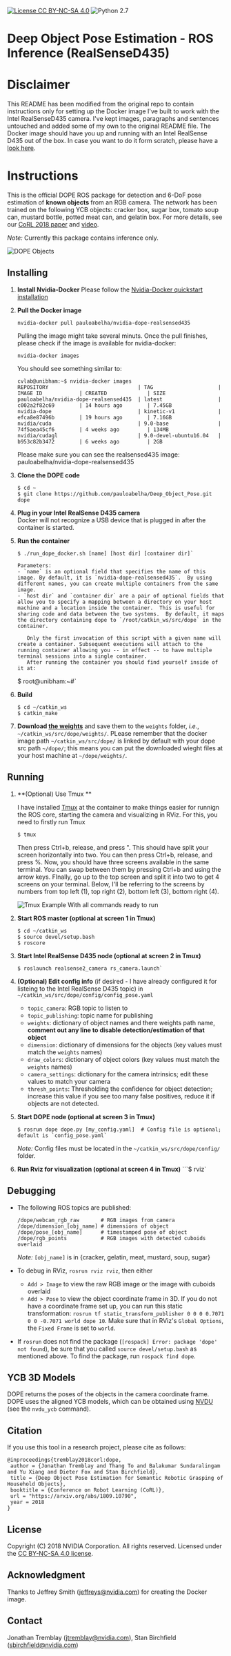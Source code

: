 [![License CC BY-NC-SA 4.0](https://img.shields.io/badge/License-CC%20BY--NC--SA%204.0-blue.svg)](https://creativecommons.org/licenses/by-nc-sa/4.0/legalcode)
![Python 2.7](https://img.shields.io/badge/python-2.7-green.svg)
# Deep Object Pose Estimation - ROS Inference  (RealSenseD435)

# Disclaimer
This README has been modified from the original repo to contain instructions only for setting up the Docker image I've built to work with the Intel RealSenseD435 camera. I've kept images, paragraphs and sentences untouched and added some of my own to the original README file. 
The Docker image should have you up and running with an Intel RealSense D435 out of the box. In case you want to do it form scratch, please have a [look here](https://github.com/intel-ros/realsense/#installation-instructions).

# Instructions
This is the official DOPE ROS package for detection and 6-DoF pose estimation of **known objects** from an RGB camera.  The network has been trained on the following YCB objects:  cracker box, sugar box, tomato soup can, mustard bottle, potted meat can, and gelatin box.  For more details, see our [CoRL 2018 paper](https://arxiv.org/abs/1809.10790) and [video](https://youtu.be/yVGViBqWtBI).

*Note:*  Currently this package contains inference only.

![DOPE Objects](dope_objects.png)

## Installing

1. **Install Nvidia-Docker**
   Please follow the [Nvidia-Docker quickstart installation](https://github.com/NVIDIA/nvidia-docker)
   
2. **Pull the Docker image**

   ```
   nvidia-docker pull pauloabelha/nvidia-dope-realsensed435
   ```
   Pulling the image might take several minuts. Once the pull finishes, please check if the image is available for nvidia-docker:
   ```
   nvidia-docker images
   ```   
   
   You should see something similar to:
   ```
   cvlab@unibham:~$ nvidia-docker images
   REPOSITORY                             | TAG                     | IMAGE ID            | CREATED             | SIZE
   pauloabelha/nvidia-dope-realsensed435  | latest                  | c002a2f82c69        | 14 hours ago        | 7.45GB
   nvidia-dope                            | kinetic-v1              | efca8e87496b        | 19 hours ago        | 7.16GB
   nvidia/cuda                            | 9.0-base                | 74f5aea45cf6        | 4 weeks ago         | 134MB
   nvidia/cudagl                          | 9.0-devel-ubuntu16.04   | b953c82b3472        | 6 weeks ago         | 2GB
   ```
   Please make sure you can see the realsensed435 image: pauloabelha/nvidia-dope-realsensed435

3. **Clone the DOPE code**  
   ```
   $ cd ~
   $ git clone https://github.com/pauloabelha/Deep_Object_Pose.git dope
   ```
   
4. **Plug in your Intel RealSense D435 camera**  
   Docker will not recognize a USB device that is plugged in after the container is started.
   
5. **Run the container**  
   ```
   $ ./run_dope_docker.sh [name] [host dir] [container dir]`
   
   Parameters:
   - `name` is an optional field that specifies the name of this image. By default, it is `nvidia-dope-realsensed435`.  By using different names, you can create multiple containers from the same image.  
   - `host dir` and `container dir` are a pair of optional fields that allow you to specify a mapping between a directory on your host machine and a location inside the container.  This is useful for sharing code and data between the two systems.  By default, it maps the directory containing dope to `/root/catkin_ws/src/dope` in the container.  
   
      Only the first invocation of this script with a given name will create a container. Subsequent executions will attach to the running container allowing you -- in effect -- to have multiple terminal sessions into a single container.
      After running the container you should find yourself inside of it at:
      ```
      $ root@unibham:~#`
   
7. **Build**
     ```
     $ cd ~/catkin_ws
     $ catkin_make
     ``` 

8. **Download [the weights](https://drive.google.com/open?id=1DfoA3m_Bm0fW8tOWXGVxi4ETlLEAgmcg)** and save them to the `weights` folder, *i.e.*, `~/catkin_ws/src/dope/weights/`. PLease remember that the docker image path `~/catkin_ws/src/dope/` is linked by default with your dope src path `~/dope/`; this means you can put the downloaded wieght files at your host machine at `~/dope/weights/`.


## Running

1. **(Optional) Use Tmux **

   I have installed [Tmux](https://tmuxcheatsheet.com/) at the container to make things easier for runnign the ROS core, starting the camera and visualizing in RViz. For this, you need to firstly run Tmux
   ```
   $ tmux
   ```
   
   Then press Ctrl+b, release, and press ". This should have split your screen horizontally into two. You can then press Ctrl+b, release, and press %. Now, you should have three screens available in the same terminal. You can swap between them by pressing Ctrl+b and using the arrow keys. FInally, go up to the top screen and split it into two to get 4 screens on your terminal. Below, I'll be referring to the screens by numbers from top left (1), top right (2), bottom left (3), bottom right (4).
   
   ![Tmux Example With all commands ready to run](example_tmux.png)
   
   

1. **Start ROS master (optional at screen 1 in Tmux)**
      ```
      $ cd ~/catkin_ws
      $ source devel/setup.bash
      $ roscore
      ```

2. **Start Intel RealSense D435 node (optional at screen 2 in Tmux)** 
      ```
      $ roslaunch realsense2_camera rs_camera.launch`
      ```  

3. **(Optional) Edit config info** (if desired - I have already configured it for listeing to the Intel RealSense D435 topic) in `~/catkin_ws/src/dope/config/config_pose.yaml`
    * `topic_camera`: RGB topic to listen to
    * `topic_publishing`: topic name for publishing
    * `weights`: dictionary of object names and there weights path name, **comment out any line to disable detection/estimation of that object**
    * `dimension`: dictionary of dimensions for the objects  (key values must match the `weights` names)
    * `draw_colors`: dictionary of object colors  (key values must match the `weights` names)
    * `camera_settings`: dictionary for the camera intrinsics; edit these values to match your camera
    * `thresh_points`: Thresholding the confidence for object detection; increase this value if you see too many false positives, reduce it if  objects are not detected. 
    
4. **Start DOPE node (optional at screen 3 in Tmux)**
    ```
    $ rosrun dope dope.py [my_config.yaml]  # Config file is optional; default is `config_pose.yaml`
    ```

    *Note:*  Config files must be located in the `~/catkin_ws/src/dope/config/` folder.
    
5. **Run Rviz for visualization (optional at screen 4 in Tmux)**
    ```$ rviz`

## Debugging

* The following ROS topics are published:
     ```
     /dope/webcam_rgb_raw       # RGB images from camera 
     /dope/dimension_[obj_name] # dimensions of object
     /dope/pose_[obj_name]      # timestamped pose of object
     /dope/rgb_points           # RGB images with detected cuboids overlaid
     ```
     *Note:* `[obj_name]` is in {cracker, gelatin, meat, mustard, soup, sugar}

* To debug in RViz, `rosrun rviz rviz`, then either
  * `Add > Image` to view the raw RGB image or the image with cuboids overlaid
  * `Add > Pose` to view the object coordinate frame in 3D.  If you do not have a coordinate frame set up, you can run this static transformation: `rosrun tf static_transform_publisher 0 0 0 0.7071 0 0 -0.7071 world dope 10`.  Make sure that in RViz's `Global Options`, the `Fixed Frame` is set to `world`. 

* If `rosrun` does not find the package (`[rospack] Error: package 'dope' not found`), be sure that you called `source devel/setup.bash` as mentioned above.  To find the package, run `rospack find dope`. 


## YCB 3D Models

DOPE returns the poses of the objects in the camera coordinate frame.  DOPE uses the aligned YCB models, which can be obtained using [NVDU](https://github.com/NVIDIA/Dataset_Utilities) (see the `nvdu_ycb` command).


## Citation

If you use this tool in a research project, please cite as follows:
```
@inproceedings{tremblay2018corl:dope,
 author = {Jonathan Tremblay and Thang To and Balakumar Sundaralingam and Yu Xiang and Dieter Fox and Stan Birchfield},
 title = {Deep Object Pose Estimation for Semantic Robotic Grasping of Household Objects},
 booktitle = {Conference on Robot Learning (CoRL)},
 url = "https://arxiv.org/abs/1809.10790",
 year = 2018
}
```

## License

Copyright (C) 2018 NVIDIA Corporation. All rights reserved. Licensed under the [CC BY-NC-SA 4.0 license](https://creativecommons.org/licenses/by-nc-sa/4.0/legalcode).


## Acknowledgment 

Thanks to Jeffrey Smith (jeffreys@nvidia.com) for creating the Docker image. 


## Contact

Jonathan Tremblay (jtremblay@nvidia.com), Stan Birchfield (sbirchfield@nvidia.com)

